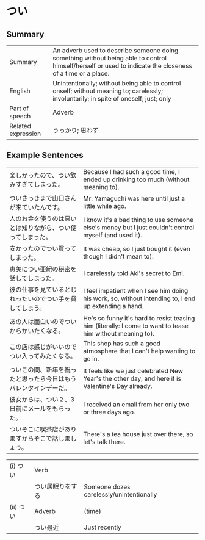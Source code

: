 # つい

## Summary

<table><tr>   <td>Summary</td>   <td>An adverb used to describe someone doing something without being able to control himself/herself or used to indicate the closeness of a time or a place.</td></tr><tr>   <td>English</td>   <td>Unintentionally; without being able to control onself; without meaning to; carelessly; involuntarily; in spite of oneself; just; only</td></tr><tr>   <td>Part of speech</td>   <td>Adverb</td></tr><tr>   <td>Related expression</td>   <td>うっかり; 思わず</td></tr></table>

## Example Sentences

<table><tr>   <td>楽しかったので、つい飲みすぎてしまった。</td>   <td>Because I had such a good time, I ended up drinking too much (without meaning to).</td></tr><tr>   <td>ついさっきまで山口さんが来ていたんです。</td>   <td>Mr. Yamaguchi was here until just a little while ago.</td></tr><tr>   <td>人のお金を使うのは悪いとは知りながら、つい使ってしまった。</td>   <td>I know it's a bad thing to use someone else's money but I just couldn't control myself (and used it).</td></tr><tr>   <td>安かったのでつい買ってしまった。</td>   <td>It was cheap, so I just bought it (even though I didn't mean to).</td></tr><tr>   <td>恵美につい亜紀の秘密を話してしまった。</td>   <td>I carelessly told Aki's secret to Emi.</td></tr><tr>   <td>彼の仕事を見ているとじれったいのでつい手を貸してしまう。</td>   <td>I feel impatient when I see him doing his work, so, without intending to, I end up extending a hand.</td></tr><tr>   <td>あの人は面白いのでついからかいたくなる。</td>   <td>He's so funny it's hard to resist teasing him (literally: I come to want to tease him without meaning to).</td></tr><tr>   <td>この店は感じがいいのでつい入ってみたくなる。</td>   <td>This shop has such a good atmosphere that I can't help wanting to go in.</td></tr><tr>   <td>ついこの間、新年を祝ったと思ったら今日はもうバレンタインデーだ。</td>   <td>It feels like we just celebrated New Year's the other day, and here it is Valentine's Day already.</td></tr><tr>   <td>彼女からは、つい２、3日前にメールをもらった。</td>   <td>I received an email from her only two or three days ago.</td></tr><tr>   <td>ついそこに喫茶店がありますからそこで話しましょう。</td>   <td>There's a tea house just over there, so let's talk there.</td></tr></table>

<table class="table"><tbody><tr class="tr head"><td class="td"><span class="numbers">(i)</span> <span class="concept">つい</span></td><td class="td"><span class="concept"></span><span>Verb</span></td><td class="td"></td></tr><tr class="tr"><td class="td"></td><td class="td"><span class="concept">つい</span><span>居眠りをする</span></td><td class="td"><span>Someone dozes carelessly/unintentionally</span></td></tr><tr class="tr head"><td class="td"><span class="numbers">(ii)</span> <span class="concept">つい</span></td><td class="td"><span class="concept"></span><span>Adverb</span></td><td class="td"><span>(time)</span> </td></tr><tr class="tr"><td class="td"></td><td class="td"><span class="concept">つい</span><span>最近</span></td><td class="td"><span>Just recently</span></td></tr></tbody></table>

